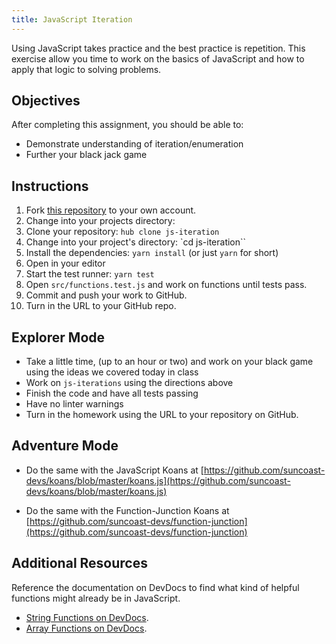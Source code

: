 ```yaml
---
title: JavaScript Iteration
---
```


Using JavaScript takes practice and the best practice is repetition. This exercise allow you time to work on the basics of JavaScript and how to apply that logic to solving problems.

## Objectives

After completing this assignment, you should be able to:

- Demonstrate understanding of iteration/enumeration
- Further your black jack game

## Instructions

1. Fork [this repository](https://github.com/suncoast-devs/js-iteration) to your own account.
2. Change into your projects directory:
3. Clone your repository: `hub clone js-iteration`
4. Change into your project's directory: `cd js-iteration``
5. Install the dependencies: `yarn install` (or just `yarn` for short)
6. Open in your editor
7. Start the test runner: `yarn test`
8. Open `src/functions.test.js` and work on functions until tests pass.
9. Commit and push your work to GitHub.
10. Turn in the URL to your GitHub repo.

## Explorer Mode

- Take a little time, (up to an hour or two) and work on your black game using the ideas we covered today in class
- Work on `js-iterations` using the directions above
- Finish the code and have all tests passing
- Have no linter warnings
- Turn in the homework using the URL to your repository on GitHub.

## Adventure Mode

- Do the same with the JavaScript Koans at [https://github.com/suncoast-devs/koans/blob/master/koans.js](https://github.com/suncoast-devs/koans/blob/master/koans.js)

- Do the same with the Function-Junction Koans at [https://github.com/suncoast-devs/function-junction](https://github.com/suncoast-devs/function-junction)

## Additional Resources

Reference the documentation on DevDocs to find what kind of helpful functions might already be in JavaScript.

- [String Functions on DevDocs](https://devdocs.io/javascript/global_objects/string).
- [Array Functions on DevDocs](http://devdocs.io/javascript/global_objects/array).
